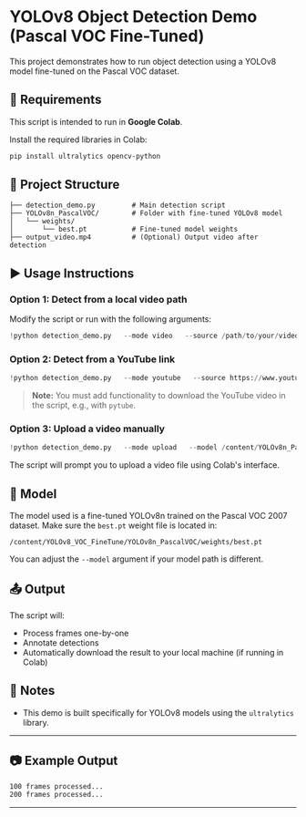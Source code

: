 # YOLOv8 Object Detection Demo (Pascal VOC Fine-Tuned)

This project demonstrates how to run object detection using a YOLOv8 model fine-tuned on the Pascal VOC dataset. 

## 🧰 Requirements

This script is intended to run in **Google Colab**.

Install the required libraries in Colab:

```bash
pip install ultralytics opencv-python
```

## 📁 Project Structure

```
├── detection_demo.py         # Main detection script
├── YOLOv8n_PascalVOC/        # Folder with fine-tuned YOLOv8 model
│   └── weights/
│       └── best.pt           # Fine-tuned model weights
├── output_video.mp4          # (Optional) Output video after detection
```

## ▶️ Usage Instructions

### Option 1: Detect from a local video path

Modify the script or run with the following arguments:

```python
!python detection_demo.py   --mode video   --source /path/to/your/video.mp4   --model /content/YOLOv8n_PascalVOC/weights/best.pt   --output_video output_video.mp4
```

### Option 2: Detect from a YouTube link

```python
!python detection_demo.py   --mode youtube   --source https://www.youtube.com/watch?v=YOUR_VIDEO_ID   --model /content/YOLOv8n_PascalVOC/weights/best.pt   --output_video output_video.mp4
```

> **Note:** You must add functionality to download the YouTube video in the script, e.g., with `pytube`.

### Option 3: Upload a video manually

```python
!python detection_demo.py   --mode upload   --model /content/YOLOv8n_PascalVOC/weights/best.pt   --output_video output_video.mp4
```

The script will prompt you to upload a video file using Colab's interface.

## 🧪 Model

The model used is a fine-tuned YOLOv8n trained on the Pascal VOC 2007 dataset. Make sure the `best.pt` weight file is located in:

```
/content/YOLOv8_VOC_FineTune/YOLOv8n_PascalVOC/weights/best.pt
```

You can adjust the `--model` argument if your model path is different.

## 📤 Output

The script will:
- Process frames one-by-one
- Annotate detections
- Automatically download the result to your local machine (if running in Colab)

## 📌 Notes

- This demo is built specifically for YOLOv8 models using the `ultralytics` library.

---

## 📷 Example Output

```bash
100 frames processed...
200 frames processed...
```

---
